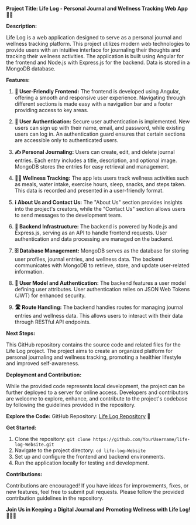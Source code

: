 **Project Title: Life Log - Personal Journal and Wellness Tracking Web App** 📔🌱

**Description:**

Life Log is a web application designed to serve as a personal journal and wellness tracking platform. This project utilizes modern web technologies to provide users with an intuitive interface for journaling their thoughts and tracking their wellness activities. The application is built using Angular for the frontend and Node.js with Express.js for the backend. Data is stored in a MongoDB database.

**Features:**

1. **🌟 User-Friendly Frontend:**
   The frontend is developed using Angular, offering a smooth and responsive user experience. Navigating through different sections is made easy with a navigation bar and a footer providing access to key areas.

2. **🔐 User Authentication:**
   Secure user authentication is implemented. New users can sign up with their name, email, and password, while existing users can log in. An authentication guard ensures that certain sections are accessible only to authenticated users.

3. **✍️ Personal Journaling:**
   Users can create, edit, and delete journal entries. Each entry includes a title, description, and optional image. MongoDB stores the entries for easy retrieval and management.

4. **🏋️‍♂️ Wellness Tracking:**
   The app lets users track wellness activities such as meals, water intake, exercise hours, sleep, snacks, and steps taken. This data is recorded and presented in a user-friendly format.

5. **ℹ️ About Us and Contact Us:**
   The "About Us" section provides insights into the project's creators, while the "Contact Us" section allows users to send messages to the development team.

6. **🔧 Backend Infrastructure:**
   The backend is powered by Node.js and Express.js, serving as an API to handle frontend requests. User authentication and data processing are managed on the backend.

7. **🗄️ Database Management:**
   MongoDB serves as the database for storing user profiles, journal entries, and wellness data. The backend communicates with MongoDB to retrieve, store, and update user-related information.

8. **👤 User Model and Authentication:**
   The backend features a user model defining user attributes. User authentication relies on JSON Web Tokens (JWT) for enhanced security.

9. **🛣️ Route Handling:**
   The backend handles routes for managing journal entries and wellness data. This allows users to interact with their data through RESTful API endpoints.

**Next Steps:**

This GitHub repository contains the source code and related files for the Life Log project. The project aims to create an organized platform for personal journaling and wellness tracking, promoting a healthier lifestyle and improved self-awareness.

**Deployment and Contribution:**

While the provided code represents local development, the project can be further deployed to a server for online access. Developers and contributors are welcome to explore, enhance, and contribute to the project's codebase by following the guidelines provided in the repository.

**Explore the Code:**
GitHub Repository: [Life Log Repository](https://github.com/YourUsername/life-log-Website) 🚀

**Get Started:**

1. Clone the repository: `git clone https://github.com/YourUsername/life-log-Website.git`
2. Navigate to the project directory: `cd life-log-Website`
3. Set up and configure the frontend and backend environments.
4. Run the application locally for testing and development.

**Contributions:**

Contributions are encouraged! If you have ideas for improvements, fixes, or new features, feel free to submit pull requests. Please follow the provided contribution guidelines in the repository.

**Join Us in Keeping a Digital Journal and Promoting Wellness with Life Log!** 🌟📔🌱
